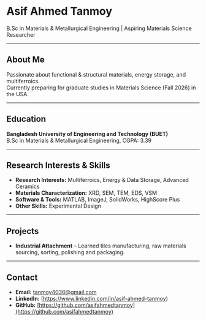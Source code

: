 # Asif Ahmed Tanmoy
B.Sc in Materials & Metallurgical Engineering | Aspiring Materials Science Researcher

---

## About Me
Passionate about functional & structural materials, energy storage, and multiferroics.  
Currently preparing for graduate studies in Materials Science (Fall 2026) in the USA.

---

## Education
**Bangladesh University of Engineering and Technology (BUET)**  
B.Sc in Materials & Metallurgical Engineering, CGPA: 3.39

---

## Research Interests & Skills
- **Research Interests:** Multiferroics, Energy & Data Storage, Advanced Ceramics
- **Materials Characterization:** XRD, SEM, TEM, EDS, VSM
- **Software & Tools:** MATLAB, ImageJ, SolidWorks, HighScore Plus
- **Other Skills:** Experimental Design

---

## Projects
- **Industrial Attachment** – Learned tiles manufacturing, raw materials sourcing, sorting, polishing and packaging.  

---

## Contact
- **Email:** tanmoy4036@gmail.com  
- **LinkedIn:** [https://www.linkedin.com/in/asif-ahmed-tanmoy)  
- **GitHub:** [https://github.com/asifahmedtanmoy](https://github.com/asifahmedtanmoy)
